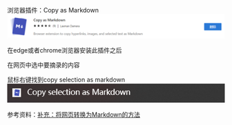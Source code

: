 浏览器插件：Copy as Markdown
![1665545570027](image/将网页转换为Markdown/1665545570027.png)

在edge或者chrome浏览器安装此插件之后

在网页中选中要摘录的内容

鼠标右键找到copy selection as markdown
![1665545575007](image/将网页转换为Markdown/1665545575007.png)

参考资料：[补充：将网页转换为Markdown的方法](https://zhuanlan.zhihu.com/p/437995468)
